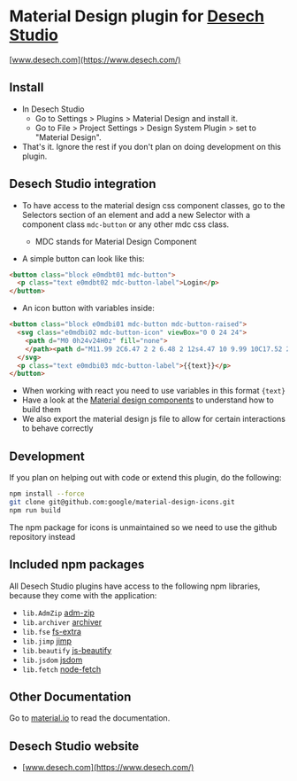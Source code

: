 # Material Design plugin for [Desech Studio](https://www.desech.com/)

[www.desech.com](https://www.desech.com/)

## Install

- In Desech Studio
  - Go to Settings > Plugins > Material Design and install it.
  - Go to File > Project Settings > Design System Plugin > set to "Material Design".
- That's it. Ignore the rest if you don't plan on doing development on this plugin.

## Desech Studio integration

- To have access to the material design css component classes, go to the Selectors section of an element and add a new Selector with a component class `mdc-button` or any other mdc css class.
  - MDC stands for Material Design Component

- A simple button can look like this:

```html
<button class="block e0mdbt01 mdc-button">
  <p class="text e0mdbt02 mdc-button-label">Login</p>
</button>
```

- An icon button with variables inside:

```html
<button class="block e0mdbi01 mdc-button mdc-button-raised">
  <svg class="e0mdbi02 mdc-button-icon" viewBox="0 0 24 24">
    <path d="M0 0h24v24H0z" fill="none">
    </path><path d="M11.99 2C6.47 2 2 6.48 2 12s4.47 10 9.99 10C17.52 22 22 17.52 22 12S17.52 2 11.99 2zm4.24 16L12 15.45 7.77 18l1.12-4.81-3.73-3.23 4.92-.42L12 5l1.92 4.53 4.92.42-3.73 3.23L16.23 18z"></path>
  </svg>
  <p class="text e0mdbi03 mdc-button-label">{{text}}</p>
</button>
```

- When working with react you need to use variables in this format `{text}`
- Have a look at the [Material design components](https://material.io/components?platform=web) to understand how to build them
- We also export the material design js file to allow for certain interactions to behave correctly

## Development

If you plan on helping out with code or extend this plugin, do the following:

```sh
npm install --force
git clone git@github.com:google/material-design-icons.git
npm run build
```

The npm package for icons is unmaintained so we need to use the github repository instead

## Included npm packages

All Desech Studio plugins have access to the following npm libraries, because they come with the application:
- `lib.AdmZip` [adm-zip](https://www.npmjs.com/package/adm-zip)
- `lib.archiver` [archiver](https://www.npmjs.com/package/archiver)
- `lib.fse` [fs-extra](https://www.npmjs.com/package/fs-extra)
- `lib.jimp` [jimp](https://www.npmjs.com/package/jimp)
- `lib.beautify` [js-beautify](https://www.npmjs.com/package/js-beautify)
- `lib.jsdom` [jsdom](https://www.npmjs.com/package/jsdom)
- `lib.fetch` [node-fetch](https://www.npmjs.com/package/node-fetch)

## Other Documentation

Go to [material.io](https://material.io/components?platform=web) to read the documentation.

## Desech Studio website

 - [www.desech.com](https://www.desech.com/)
